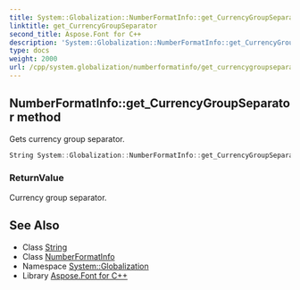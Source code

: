 ```yaml
---
title: System::Globalization::NumberFormatInfo::get_CurrencyGroupSeparator method
linktitle: get_CurrencyGroupSeparator
second_title: Aspose.Font for C++
description: 'System::Globalization::NumberFormatInfo::get_CurrencyGroupSeparator method. Gets currency group separator in C++.'
type: docs
weight: 2000
url: /cpp/system.globalization/numberformatinfo/get_currencygroupseparator/
---
```

## NumberFormatInfo::get_CurrencyGroupSeparator method


Gets currency group separator.

```cpp
String System::Globalization::NumberFormatInfo::get_CurrencyGroupSeparator() const
```


### ReturnValue

Currency group separator.

## See Also

* Class [String](../../../system/string/)
* Class [NumberFormatInfo](../)
* Namespace [System::Globalization](../../)
* Library [Aspose.Font for C++](../../../)
